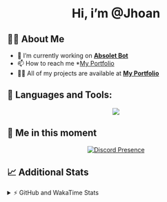 <h1 align="center">Hi, i’m @Jhoan</h1>

## 🙋‍♂️ About Me

- 🔭 I’m currently working on **[Absolet Bot](https://strider.cloud)**
- 📫 How to reach me *[My Portfolio](https://jhoan.me/contact)
- 👨‍💻 All of my projects are available at **[My Portfolio](https://jhoan.me)**

## 🚀 Languages and Tools:
<p align="center">
  <a href="https://skillicons.dev">
    <img src="https://skillicons.dev/icons?i=js,ts,html,css,bootstrap,nodejs,express,vscode,neovim,vim,atom,cloudflare,git,github,discord,bots,linux,mongodb,nginx,redis,wordpress,heroku&perline=11" />
  </a>
</p>
  
## 👤 Me in this moment
<p align="center">
    <a href="https://discord.com/users/612460795124776960" target="_blank" rel="nofollow">
        <img src="https://lanyard-profile-readme.vercel.app/api/612460795124776960?idleMessage=Probably%20coding%20Absolet..." alt="Discord Presence" align="center">
    </a>
</p>

## 📈 Additional Stats
<details>
    <summary>⚡ GitHub and WakaTime Stats</summary>
    <br/>

<!--START_SECTION:waka-->
![Code Time](http://img.shields.io/badge/Code%20Time-588%20hrs%2018%20mins-blue)

**🐱 My GitHub Data** 

> 🏆 68 Contributions in the Year 2023
 > 
> 📦 170.7 kB Used in GitHub's Storage 
 > 
> 💼 Opted to Hire
 > 
> 📜 4 Public Repositories 
 > 
> 🔑 40 Private Repositories  
 > 
**I'm an Early 🐤** 

```text
🌞 Morning    87 commits     ██░░░░░░░░░░░░░░░░░░░░░░░   10.01% 
🌆 Daytime    395 commits    ███████████░░░░░░░░░░░░░░   45.45% 
🌃 Evening    345 commits    ██████████░░░░░░░░░░░░░░░   39.7% 
🌙 Night      42 commits     █░░░░░░░░░░░░░░░░░░░░░░░░   4.83%

```
📅 **I'm Most Productive on Saturday** 

```text
Monday       125 commits    ███░░░░░░░░░░░░░░░░░░░░░░   14.38% 
Tuesday      155 commits    ████░░░░░░░░░░░░░░░░░░░░░   17.84% 
Wednesday    147 commits    ████░░░░░░░░░░░░░░░░░░░░░   16.92% 
Thursday     100 commits    ███░░░░░░░░░░░░░░░░░░░░░░   11.51% 
Friday       120 commits    ███░░░░░░░░░░░░░░░░░░░░░░   13.81% 
Saturday     158 commits    ████░░░░░░░░░░░░░░░░░░░░░   18.18% 
Sunday       64 commits     █░░░░░░░░░░░░░░░░░░░░░░░░   7.36%

```


📊 **This Week I Spent My Time On** 

```text
⌚︎ Time Zone: America/Bogota

💬 Programming Languages: 
TypeScript               7 hrs 47 mins       ████████████░░░░░░░░░░░░░   51.29% 
EJS                      4 hrs 53 mins       ████████░░░░░░░░░░░░░░░░░   32.24% 
JavaScript               45 mins             █░░░░░░░░░░░░░░░░░░░░░░░░   5.02% 
YAML                     36 mins             █░░░░░░░░░░░░░░░░░░░░░░░░   4.06% 
JSON                     29 mins             ░░░░░░░░░░░░░░░░░░░░░░░░░   3.24%

🔥 Editors: 
VS Code                  15 hrs 11 mins      █████████████████████████   100.0%

🐱‍💻 Projects: 
bloom                    13 hrs 36 mins      ██████████████████████░░░   89.6% 
risas                    23 mins             ░░░░░░░░░░░░░░░░░░░░░░░░░   2.59% 
Absolet                  22 mins             ░░░░░░░░░░░░░░░░░░░░░░░░░   2.44% 
system                   16 mins             ░░░░░░░░░░░░░░░░░░░░░░░░░   1.77% 
absolet-ts               15 mins             ░░░░░░░░░░░░░░░░░░░░░░░░░   1.75%

💻 Operating System: 
Linux                    15 hrs 11 mins      █████████████████████████   100.0%

```

**I Mostly Code in JavaScript** 

```text
JavaScript               17 repos            ██████████████░░░░░░░░░░░   58.62% 
TypeScript               6 repos             █████░░░░░░░░░░░░░░░░░░░░   20.69% 
Java                     3 repos             ██░░░░░░░░░░░░░░░░░░░░░░░   10.34% 
Shell                    1 repo              ░░░░░░░░░░░░░░░░░░░░░░░░░   3.45% 
CSS                      1 repo              ░░░░░░░░░░░░░░░░░░░░░░░░░   3.45%

```



 Last Updated on 07/02/2023 12:22:09 UTC
<!--END_SECTION:waka-->
</details>

